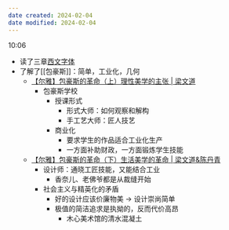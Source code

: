 ```yaml
---
date created: 2024-02-04
date modified: 2024-02-04
---
```

10:06
+ 读了三章[西文字体](西文字体.md)
+ 了解了[[包豪斯]]：简单，工业化，几何
	+ [【尔雅】包豪斯的革命（上）理性美学的主张 | 梁文道](https://www.bilibili.com/video/BV1Qh411b7JQ/?spm_id_from=333.880.my_history.page.click&vd_source=738a03cd7c8635f8c51ee2b80d48c182)
		+ 包豪斯学校
			+ 授课形式
				+ 形式大师：如何观察和解构
				+ 手工艺大师：匠人技艺
			+ 商业化
				+ 要求学生的作品适合工业化生产
				+ 一方面补助财政，一方面锻炼学生技能
	+ [【尔雅】包豪斯的革命（下）生活美学的革命 | 梁文道&陈丹青](https://www.bilibili.com/video/BV1a34y1m7Vo/?spm_id_from=333.880.my_history.page.click&vd_source=738a03cd7c8635f8c51ee2b80d48c182)
		+ 设计师：通晓工匠技能，又能结合工业
			+ 香奈儿、老佛爷都是从裁缝开始
		+ 社会主义与精英化的矛盾
			+ 好的设计应该价廉物美 → 设计崇尚简单
			+ 极值的简洁追求是执拗的，反而代价高昂
				+ 木心美术馆的清水混凝土


